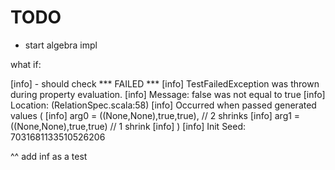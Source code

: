 # TODO

- start algebra impl


what if:

[info]   - should check *** FAILED ***
[info]     TestFailedException was thrown during property evaluation.
[info]       Message: false was not equal to true
[info]       Location: (RelationSpec.scala:58)
[info]       Occurred when passed generated values (
[info]         arg0 = ((None,None),true,true), // 2 shrinks
[info]         arg1 = ((None,None),true,true) // 1 shrink
[info]       )
[info]     Init Seed: 7031681133510526206

^^
add inf as a test